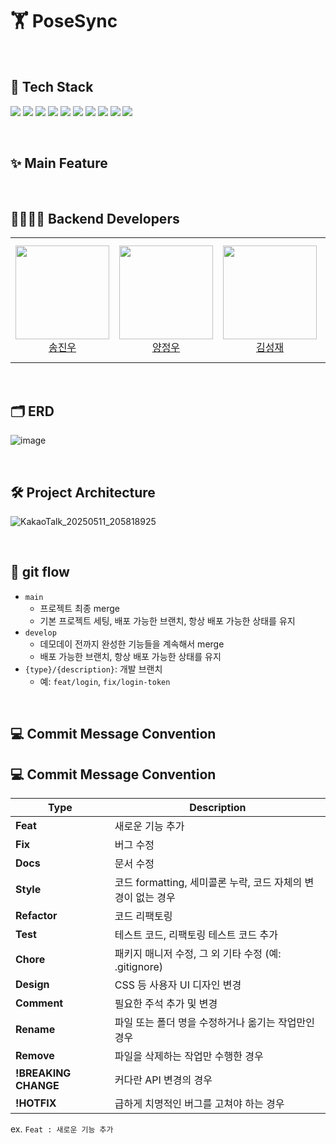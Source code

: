 # 🏋️ PoseSync



&nbsp;
## 🔧 Tech Stack
<p>
  <img src="https://img.shields.io/badge/Python-3776AB?style=for-the-badge&logo=python&logoColor=white">
  <img src="https://img.shields.io/badge/TypeScript-3178C6?style=for-the-badge&logo=typescript&logoColor=white">
  <img src="https://img.shields.io/badge/Flask-000000?style=for-the-badge&logo=flask&logoColor=white">
  <img src="https://img.shields.io/badge/React-61DAFB?style=for-the-badge&logo=react&logoColor=black">
  <img src="https://img.shields.io/badge/MediaPipe-FEAA2D?style=for-the-badge&logo=google&logoColor=white">
  <img src="https://img.shields.io/badge/MySQL-4479A1?style=for-the-badge&logo=mysql&logoColor=white">
  <img src="https://img.shields.io/badge/TensorFlow-FF6F00?style=for-the-badge&logo=tensorflow&logoColor=white">
  <img src="https://img.shields.io/badge/Twilio-F22F46?style=for-the-badge&logo=twilio&logoColor=white">
  <img src="https://img.shields.io/badge/AWS EC2-FF9900?style=for-the-badge&logo=amazon-aws&logoColor=white">
  <img src="https://img.shields.io/badge/Amazon Aurora-527FFF?style=for-the-badge&logo=amazon&logoColor=white">
</p>

&nbsp;
## ✨ Main Feature

&nbsp;
## 👩‍💻👨‍💻 Backend Developers

<table>
    <tr height="200px">
        <td align="center" width="200px">
            <a href="https://github.com/HSSJW">
                <img height="150px" width="150px" src="https://avatars.githubusercontent.com/HSSJW"/>
            </a>
            <br />
            <a href="https://github.com/HSSJW">송진우</a>
        </td>
        <td align="center" width="200px">
            <a href="https://github.com/mrangjw">
                <img height="150px" width="150px" src="https://avatars.githubusercontent.com/mrangjw"/>
            </a>
            <br />
            <a href="https://github.com/mrangjw">양정우</a>
        </td>
        <td align="center" width="200px">
            <a href="https://github.com/ksj321456">
                <img height="150px" width="150px" src="https://avatars.githubusercontent.com/ksj321456"/>
            </a>
            <br />
            <a href="https://github.com/ksj321456">김성재</a>
        </td>
        <td align="center" width="200px">
            <a href="https://github.com/orgs/PoseSync/people/PocheonLim">
                <img height="150px" width="150px" src="https://avatars.githubusercontent.com/PocheonLim"/>
            </a>
            <br />
            <a href="https://github.com/orgs/PoseSync/people/PocheonLim">임성훈</a>
        </td>
    </tr>
</table>

&nbsp;
## 🗂 ERD
![image](https://github.com/user-attachments/assets/234ec060-a572-499c-8223-6a4f896621a2)

&nbsp;
## 🛠 Project Architecture
![KakaoTalk_20250511_205818925](https://github.com/user-attachments/assets/c469e7b8-d881-4edc-af5a-d11a1e2d1496)

&nbsp;
## 🚀 git flow
- `main`
  - 프로젝트 최종 merge
  - 기본 프로젝트 세팅, 배포 가능한 브랜치, 항상 배포 가능한 상태를 유지
- `develop`
  - 데모데이 전까지 완성한 기능들을 계속해서 merge
  - 배포 가능한 브랜치, 항상 배포 가능한 상태를 유지
- `{type}/{description}`: 개발 브랜치
  - 예: `feat/login`, `fix/login-token`

&nbsp;
## 💻 Commit Message Convention
## 💻 Commit Message Convention

| Type                 | Description                                                  |
| -------------------- | ------------------------------------------------------------ |
| **Feat**             | 새로운 기능 추가                                             |
| **Fix**              | 버그 수정                                                    |
| **Docs**             | 문서 수정                                                    |
| **Style**            | 코드 formatting, 세미콜론 누락, 코드 자체의 변경이 없는 경우 |
| **Refactor**         | 코드 리팩토링                                                |
| **Test**             | 테스트 코드, 리팩토링 테스트 코드 추가                       |
| **Chore**            | 패키지 매니저 수정, 그 외 기타 수정 (예: .gitignore)         |
| **Design**           | CSS 등 사용자 UI 디자인 변경                                 |
| **Comment**          | 필요한 주석 추가 및 변경                                     |
| **Rename**           | 파일 또는 폴더 명을 수정하거나 옮기는 작업만인 경우          |
| **Remove**           | 파일을 삭제하는 작업만 수행한 경우                           |
| **!BREAKING CHANGE** | 커다란 API 변경의 경우                                       |
| **!HOTFIX**          | 급하게 치명적인 버그를 고쳐야 하는 경우                      |

ex. `Feat : 새로운 기능 추가`

